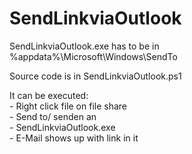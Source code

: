 # SendLinkviaOutlook

SendLinkviaOutlook.exe has to be in %appdata%\Microsoft\Windows\SendTo

Source code is in SendLinkviaOutlook.ps1

It can be executed:<br>
	- Right click file on file share<br>
	- Send to/ senden an<br>
	- SendLinkviaOutlook.exe<br>
	- E-Mail shows up with link in it<br>

